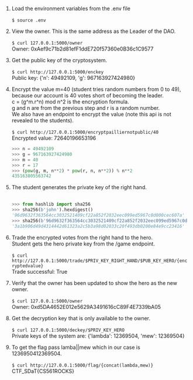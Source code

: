 1. Load the environment variables from the .env file <br> <br>
    `$ source .env`

2. View the owner. This is the same address as the Leader of the DAO. <br> <br>
    `$ curl 127.0.0.1:5000/owner` <br>
    Owner: 0xAef9c71b2d81efF1ddE720f57360e0B36c1C9577

3. Get the public key of the cryptosystem. <br> <br>
    `$ curl http://127.0.0.1:5000/enckey` <br>
    Public key: {'n': 49492109, 'g': 967163927424980}

4. Encrypt the value m=40 (student tries random numbers from 0 to 49), because our account is 40 votes short of becoming the leader. <br>
   c = (g^m.r^n) mod n^2 is the encryption formula. <br>
   g and n are from the previous step and r is a random number. <br>
   We also have an endpoint to encrypt the value (note this api is not revealed to the students). <br> <br>
    `$ curl http://127.0.0.1:5000/encryptpailliernotpublic/40` <br>
    Encrypted value: 72640196653196

    ```python
    >>> n = 49492109
    >>> g = 967163927424980
    >>> m = 40
    >>> r = 17
    >>> (pow(g, m, n**2) * pow(r, n, n**2)) % n**2
    435163805563742
    ```

5. The student generates the private key of the right hand. <br> <br>
    ```python
    >>> from hashlib import sha256
    >>> sha256(b'john').hexdigest()
    '96d9632f363564cc3032521409cf22a852f2032eec099ed5967c0d000cec607a'
    >>> sha256(b'96d9632f363564cc3032521409cf22a852f2032eec099ed5967c0d000cec607a' + b'doe').hexdigest()
    '3a1b906d49d4314442d61323a2c5b3a98d02033c20f493db0200e84e9cc23416'
    ```

6. Trade the encrypted votes from the right hand to the hero. <br>
   Student gets the hero private key from the /game endpoint. <br> <br>
    `$ curl http://127.0.0.1:5000/trade/$PRIV_KEY_RIGHT_HAND/$PUB_KEY_HERO/{encryptedvalue}` <br>
    Trade successful: True

7. Verify that the owner has been updated to show the hero as the new owner. <br> <br>
    `$ curl 127.0.0.1:5000/owner` <br>
    Owner: 0xd5DA4652E012e5629A3491616cC89F4E7339bA05

8. Get the decryption key that is only available to the owner. <br> <br>
    `$ curl 127.0.0.1:5000/deckey/$PRIV_KEY_HERO` <br>
    Private keys of the system are: {'lambda': 12369504, 'mew': 12369504}

9. To get the flag pass lamba||mew which in our case is 1236950412369504. <br> <br>
    `$ curl http://127.0.0.1:5000/flag/{concat(lambda,mew)}` <br>
    CTF_SDaT{CS561ROCKS}